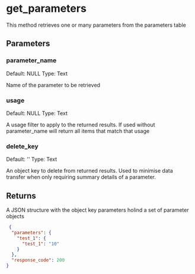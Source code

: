 # get_parameters

This method retrieves one or many parameters from the parameters table

## Parameters

### parameter_name

Default: NULL
Type: Text

Name of the parameter to be retrieved

### usage

Default: NULL
Type: Text

A usage filter to apply to the returned results. If used without parameter_name will return all items that match that usage

### delete_key

Default: ''
Type: Text

An object key to delete from returned results. Used to minimise data transfer when only requiring summary details of a parameter.

## Returns

A JSON structure with the object key parameters holind a set of parameter objects 

```json
 {
  "parameters": {
    "test_1": {
      "test_1": "10"
    }
  },
  "response_code": 200
}
```
